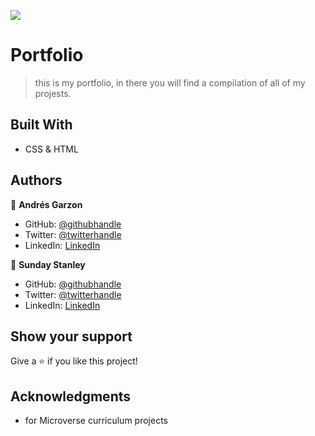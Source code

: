 ![](https://img.shields.io/badge/Microverse-blueviolet)

# Portfolio

> this is my portfolio, in there you will find a compilation of all of my projests.


## Built With

- CSS & HTML

## Authors

👤 **Andrés Garzon**

- GitHub: [@githubhandle](https://github.com/andgarzonmal)
- Twitter: [@twitterhandle](https://twitter.com/twitterhandle)
- LinkedIn: [LinkedIn](https://www.linkedin.com/in/andres-garzon-maldonado-951a2a180/)

👤 **Sunday Stanley**

- GitHub: [@githubhandle](https://github.com/idungstanley)
- Twitter: [@twitterhandle](https://twitter.com/twitterhandle)
- LinkedIn: [LinkedIn](https://linkedin.com/in/sundaystanley56)

## Show your support

Give a ⭐️ if you like this project!

## Acknowledgments

- for Microverse curriculum projects

